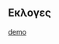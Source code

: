 Εκλογες
-------


[demo](http://nbviewer.ipython.org/github/kperi/ekloges2015/blob/master/ekloges.ipynb)
